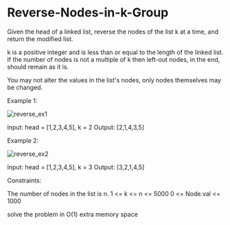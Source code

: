 # Reverse-Nodes-in-k-Group

Given the head of a linked list, reverse the nodes of the list k at a time, and return the modified list.

k is a positive integer and is less than or equal to the length of the linked list. If the number of nodes is not a multiple of k then left-out nodes, in the end, should remain as it is.

You may not alter the values in the list's nodes, only nodes themselves may be changed.

 

Example 1:

![reverse_ex1](https://user-images.githubusercontent.com/88260025/211199370-8eefa310-b8f8-44bd-87cf-9344309cbe44.jpg)

Input: head = [1,2,3,4,5], k = 2
Output: [2,1,4,3,5]


Example 2:

![reverse_ex2](https://user-images.githubusercontent.com/88260025/211199380-bd4c3421-b36d-4d2c-879b-2f71d751e6d9.jpg)

Input: head = [1,2,3,4,5], k = 3
Output: [3,2,1,4,5]
 

Constraints:

The number of nodes in the list is n.
1 <= k <= n <= 5000
0 <= Node.val <= 1000

solve the problem in O(1) extra memory space
